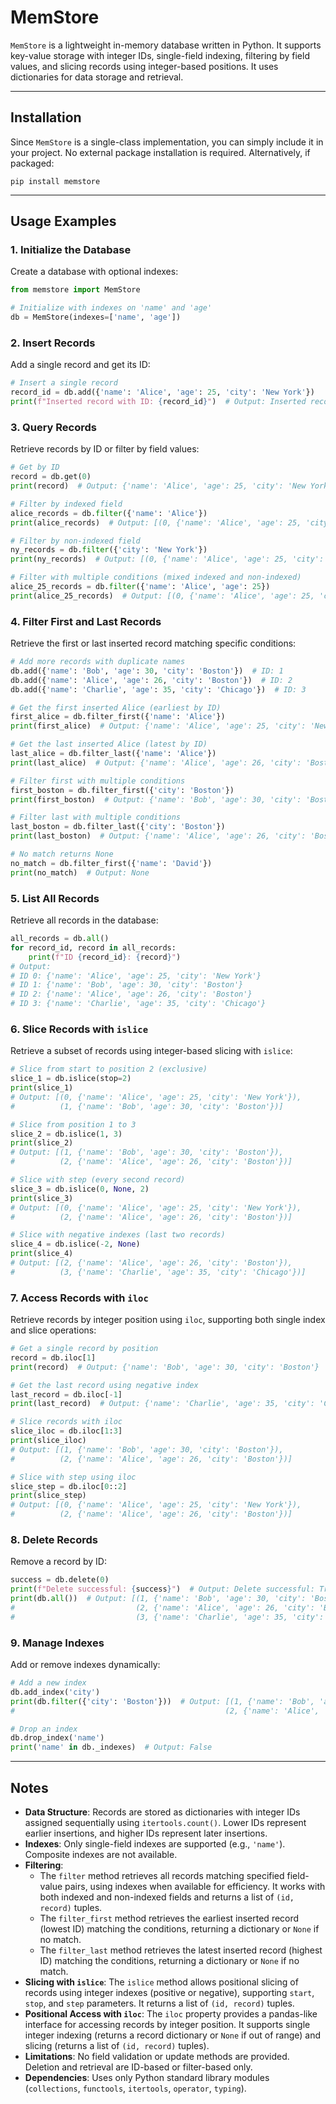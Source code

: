 # MemStore

`MemStore` is a lightweight in-memory database written in Python. It supports key-value storage with integer IDs,
single-field indexing, filtering by field values, and slicing records using integer-based positions. It uses
dictionaries for data storage and retrieval.

---

## Installation

Since `MemStore` is a single-class implementation, you can simply include it in your project. No external package
installation is required. Alternatively, if packaged:

```shell
pip install memstore
```

---

## Usage Examples

### 1. Initialize the Database

Create a database with optional indexes:

```python
from memstore import MemStore

# Initialize with indexes on 'name' and 'age'
db = MemStore(indexes=['name', 'age'])
```

### 2. Insert Records

Add a single record and get its ID:

```python
# Insert a single record
record_id = db.add({'name': 'Alice', 'age': 25, 'city': 'New York'})
print(f"Inserted record with ID: {record_id}")  # Output: Inserted record with ID: 0
```

### 3. Query Records

Retrieve records by ID or filter by field values:

```python
# Get by ID
record = db.get(0)
print(record)  # Output: {'name': 'Alice', 'age': 25, 'city': 'New York'}

# Filter by indexed field
alice_records = db.filter({'name': 'Alice'})
print(alice_records)  # Output: [(0, {'name': 'Alice', 'age': 25, 'city': 'New York'})]

# Filter by non-indexed field
ny_records = db.filter({'city': 'New York'})
print(ny_records)  # Output: [(0, {'name': 'Alice', 'age': 25, 'city': 'New York'})]

# Filter with multiple conditions (mixed indexed and non-indexed)
alice_25_records = db.filter({'name': 'Alice', 'age': 25})
print(alice_25_records)  # Output: [(0, {'name': 'Alice', 'age': 25, 'city': 'New York'})]
```

### 4. Filter First and Last Records

Retrieve the first or last inserted record matching specific conditions:

```python
# Add more records with duplicate names
db.add({'name': 'Bob', 'age': 30, 'city': 'Boston'})  # ID: 1
db.add({'name': 'Alice', 'age': 26, 'city': 'Boston'})  # ID: 2
db.add({'name': 'Charlie', 'age': 35, 'city': 'Chicago'})  # ID: 3

# Get the first inserted Alice (earliest by ID)
first_alice = db.filter_first({'name': 'Alice'})
print(first_alice)  # Output: {'name': 'Alice', 'age': 25, 'city': 'New York'}

# Get the last inserted Alice (latest by ID)
last_alice = db.filter_last({'name': 'Alice'})
print(last_alice)  # Output: {'name': 'Alice', 'age': 26, 'city': 'Boston'}

# Filter first with multiple conditions
first_boston = db.filter_first({'city': 'Boston'})
print(first_boston)  # Output: {'name': 'Bob', 'age': 30, 'city': 'Boston'}

# Filter last with multiple conditions
last_boston = db.filter_last({'city': 'Boston'})
print(last_boston)  # Output: {'name': 'Alice', 'age': 26, 'city': 'Boston'}

# No match returns None
no_match = db.filter_first({'name': 'David'})
print(no_match)  # Output: None
```

### 5. List All Records

Retrieve all records in the database:

```python
all_records = db.all()
for record_id, record in all_records:
    print(f"ID {record_id}: {record}")
# Output:
# ID 0: {'name': 'Alice', 'age': 25, 'city': 'New York'}
# ID 1: {'name': 'Bob', 'age': 30, 'city': 'Boston'}
# ID 2: {'name': 'Alice', 'age': 26, 'city': 'Boston'}
# ID 3: {'name': 'Charlie', 'age': 35, 'city': 'Chicago'}
```

### 6. Slice Records with `islice`

Retrieve a subset of records using integer-based slicing with `islice`:

```python
# Slice from start to position 2 (exclusive)
slice_1 = db.islice(stop=2)
print(slice_1)
# Output: [(0, {'name': 'Alice', 'age': 25, 'city': 'New York'}),
#          (1, {'name': 'Bob', 'age': 30, 'city': 'Boston'})]

# Slice from position 1 to 3
slice_2 = db.islice(1, 3)
print(slice_2)
# Output: [(1, {'name': 'Bob', 'age': 30, 'city': 'Boston'}),
#          (2, {'name': 'Alice', 'age': 26, 'city': 'Boston'})]

# Slice with step (every second record)
slice_3 = db.islice(0, None, 2)
print(slice_3)
# Output: [(0, {'name': 'Alice', 'age': 25, 'city': 'New York'}),
#          (2, {'name': 'Alice', 'age': 26, 'city': 'Boston'})]

# Slice with negative indexes (last two records)
slice_4 = db.islice(-2, None)
print(slice_4)
# Output: [(2, {'name': 'Alice', 'age': 26, 'city': 'Boston'}),
#          (3, {'name': 'Charlie', 'age': 35, 'city': 'Chicago'})]
```

### 7. Access Records with `iloc`

Retrieve records by integer position using `iloc`, supporting both single index and slice operations:

```python
# Get a single record by position
record = db.iloc[1]
print(record)  # Output: {'name': 'Bob', 'age': 30, 'city': 'Boston'}

# Get the last record using negative index
last_record = db.iloc[-1]
print(last_record)  # Output: {'name': 'Charlie', 'age': 35, 'city': 'Chicago'}

# Slice records with iloc
slice_iloc = db.iloc[1:3]
print(slice_iloc)
# Output: [(1, {'name': 'Bob', 'age': 30, 'city': 'Boston'}),
#          (2, {'name': 'Alice', 'age': 26, 'city': 'Boston'})]

# Slice with step using iloc
slice_step = db.iloc[0::2]
print(slice_step)
# Output: [(0, {'name': 'Alice', 'age': 25, 'city': 'New York'}),
#          (2, {'name': 'Alice', 'age': 26, 'city': 'Boston'})]
```

### 8. Delete Records

Remove a record by ID:

```python
success = db.delete(0)
print(f"Delete successful: {success}")  # Output: Delete successful: True
print(db.all())  # Output: [(1, {'name': 'Bob', 'age': 30, 'city': 'Boston'}),
#                           (2, {'name': 'Alice', 'age': 26, 'city': 'Boston'}),
#                           (3, {'name': 'Charlie', 'age': 35, 'city': 'Chicago'})]
```

### 9. Manage Indexes

Add or remove indexes dynamically:

```python
# Add a new index
db.add_index('city')
print(db.filter({'city': 'Boston'}))  # Output: [(1, {'name': 'Bob', 'age': 30, 'city': 'Boston'}),
#                                               (2, {'name': 'Alice', 'age': 26, 'city': 'Boston'})]

# Drop an index
db.drop_index('name')
print('name' in db._indexes)  # Output: False
```

---

## Notes

- **Data Structure**: Records are stored as dictionaries with integer IDs assigned sequentially using
  `itertools.count()`. Lower IDs represent earlier insertions, and higher IDs represent later insertions.
- **Indexes**: Only single-field indexes are supported (e.g., `'name'`). Composite indexes are not available.
- **Filtering**:
    - The `filter` method retrieves all records matching specified field-value pairs, using indexes when available for
      efficiency. It works with both indexed and non-indexed fields and returns a list of `(id, record)` tuples.
    - The `filter_first` method retrieves the earliest inserted record (lowest ID) matching the conditions, returning a
      dictionary or `None` if no match.
    - The `filter_last` method retrieves the latest inserted record (highest ID) matching the conditions, returning a
      dictionary or `None` if no match.
- **Slicing with `islice`**: The `islice` method allows positional slicing of records using integer indexes (positive or
  negative), supporting `start`, `stop`, and `step` parameters. It returns a list of `(id, record)` tuples.
- **Positional Access with `iloc`**: The `iloc` property provides a pandas-like interface for accessing records by
  integer position. It supports single integer indexing (returns a record dictionary or `None` if out of range) and
  slicing (returns a list of `(id, record)` tuples).
- **Limitations**: No field validation or update methods are provided. Deletion and retrieval are ID-based or
  filter-based only.
- **Dependencies**: Uses only Python standard library modules (`collections`, `functools`, `itertools`, `operator`,
  `typing`).